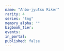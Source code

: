 ```yaml
---
name: "Anbo-jyutsu Riker"
rarity: 4
series: "tng"
memory_alpha: ""
bigbook_tier:
events:
in_portal:
published: false
---
```

